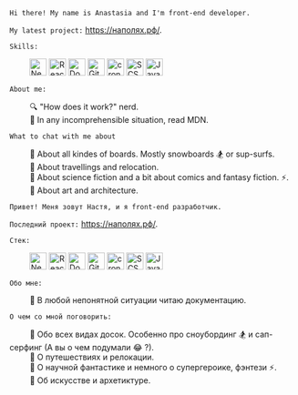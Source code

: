 `Hi there! My name is Anastasia and I'm front-end developer.`

`My latest project:` https://наполях.рф/.

`Skills:`

&nbsp;&nbsp;&nbsp;&nbsp;&nbsp;&nbsp;&nbsp;&nbsp;
<a href="https://nextjs.org/" title="Next.js"><img src="https://img.shields.io/badge/Next.js-000000?logo=next.js&logoColor=white" alt="Next.js" height="30px"></a>
<a href="https://reactjs.org/" title="React"><img src="https://img.shields.io/badge/React-%23FFFFFF%20?logo=react&logoColor=%23000000%20&color=%2361DAFB" alt="React" height="30px"></a>
<a href="https://www.docker.com/" title="Docker"><img src="https://img.shields.io/badge/Docker-2496ED?logo=docker&logoColor=white" alt="Docker" height="30px"></a>
<a href="https://docs.gitlab.com/ee/ci/" title="GitLab CI"><img src="https://img.shields.io/badge/GitLab%20CI-FC6D26?logo=gitlab&logoColor=white" alt="GitLab CI" height="30px"></a>
<a href="#" title="cron jobs"><img src="https://img.shields.io/badge/cron‑jobs‑active-brightgreen?logo=cron&logoColor=white" alt="cron jobs" height="30px"></a>
<a href="https://www.w3.org/TR/CSS/" title="CSS3"><img src="https://img.shields.io/badge/Sass-C69?logo=sass&logoColor=fff" alt="SCSS" height="30px"></a>
<a href="https://developer.mozilla.org/en-US/docs/Web/JavaScript" title="JavaScript"><img alt="JavaScript" src="https://img.shields.io/badge/JavaScript-%23000000?logo=javascript&logoColor=%23000000&color=%23F7DF1E" alt="JavaScript" height="30px"></a>

`About me:`

&nbsp;&nbsp;&nbsp;&nbsp;&nbsp;&nbsp;&nbsp;&nbsp; :mag: "How does it work?" nerd. <br />
&nbsp;&nbsp;&nbsp;&nbsp;&nbsp;&nbsp;&nbsp;&nbsp; :page_with_curl: In any incomprehensible situation, read MDN. <br />

`What to chat with me about`

&nbsp;&nbsp;&nbsp;&nbsp;&nbsp;&nbsp;&nbsp;&nbsp; :speech_balloon: About all kindes of boards. Mostly snowboards :snowboarder: or sup-surfs. <br />
&nbsp;&nbsp;&nbsp;&nbsp;&nbsp;&nbsp;&nbsp;&nbsp; :speech_balloon: About travellings and relocation. <br />
&nbsp;&nbsp;&nbsp;&nbsp;&nbsp;&nbsp;&nbsp;&nbsp; :speech_balloon: About science fiction and a bit about comics and fantasy fiction. :zap:. <br />
&nbsp;&nbsp;&nbsp;&nbsp;&nbsp;&nbsp;&nbsp;&nbsp; :speech_balloon: About art and architecture. <br />

`Привет! Меня зовут Настя, и я front-end разработчик.`

`Последний проект:` https://наполях.рф/.

`Стек:`

&nbsp;&nbsp;&nbsp;&nbsp;&nbsp;&nbsp;&nbsp;&nbsp;
<a href="https://nextjs.org/" title="Next.js"><img src="https://img.shields.io/badge/Next.js-000000?logo=next.js&logoColor=white" alt="Next.js" height="30px"></a>
<a href="https://reactjs.org/" title="React"><img src="https://img.shields.io/badge/React-%23FFFFFF%20?logo=react&logoColor=%23000000%20&color=%2361DAFB" alt="React" height="30px"></a>
<a href="https://www.docker.com/" title="Docker"><img src="https://img.shields.io/badge/Docker-2496ED?logo=docker&logoColor=white" alt="Docker" height="30px"></a>
<a href="https://docs.gitlab.com/ee/ci/" title="GitLab CI"><img src="https://img.shields.io/badge/GitLab%20CI-FC6D26?logo=gitlab&logoColor=white" alt="GitLab CI" height="30px"></a>
<a href="#" title="cron jobs"><img src="https://img.shields.io/badge/cron‑jobs‑active-brightgreen?logo=cron&logoColor=white" alt="cron jobs" height="30px"></a>
<a href="https://www.w3.org/TR/CSS/" title="CSS3"><img src="https://img.shields.io/badge/Sass-C69?logo=sass&logoColor=fff" alt="SCSS" height="30px"></a>
<a href="https://developer.mozilla.org/en-US/docs/Web/JavaScript" title="JavaScript"><img alt="JavaScript" src="https://img.shields.io/badge/JavaScript-%23000000?logo=javascript&logoColor=%23000000&color=%23F7DF1E" alt="JavaScript" height="30px"></a>

`Обо мне:`

&nbsp;&nbsp;&nbsp;&nbsp;&nbsp;&nbsp;&nbsp;&nbsp; :page_with_curl: В любой непонятной ситуации читаю документацию. <br />

`О чем со мной поговорить:`

&nbsp;&nbsp;&nbsp;&nbsp;&nbsp;&nbsp;&nbsp;&nbsp; :speech_balloon: Обо всех видах досок. Особенно про сноубординг :snowboarder: и сап-серфинг (А вы о чем подумали :joy: ?). <br />
&nbsp;&nbsp;&nbsp;&nbsp;&nbsp;&nbsp;&nbsp;&nbsp; :speech_balloon: О путешествиях и релокации. <br />
&nbsp;&nbsp;&nbsp;&nbsp;&nbsp;&nbsp;&nbsp;&nbsp; :speech_balloon: О научной фантастике и немного о супергероике, фэнтези :zap:. <br />
&nbsp;&nbsp;&nbsp;&nbsp;&nbsp;&nbsp;&nbsp;&nbsp; :speech_balloon: Об искусстве и архетиктуре. <br />
